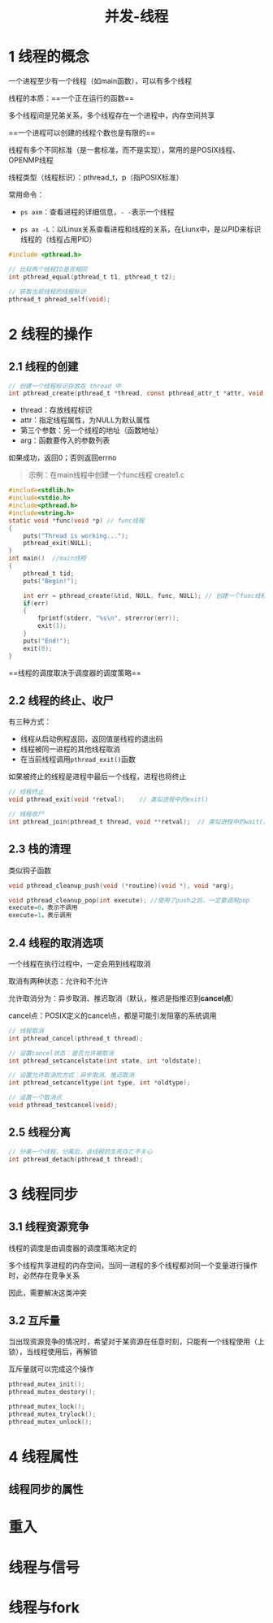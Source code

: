 <h1><center>并发-线程</center></h1>

# 1 线程的概念

一个进程至少有一个线程（如main函数），可以有多个线程

线程的本质：==一个正在运行的函数==

多个线程间是兄弟关系，多个线程存在一个进程中，内存空间共享

==一个进程可以创建的线程个数也是有限的==



线程有多个不同标准（是一套标准，而不是实现），常用的是POSIX线程、OPENMP线程

线程类型（线程标识）：pthread_t，p（指POSIX标准）



常用命令：

- `ps axm`：查看进程的详细信息，`- -`表示一个线程

- `ps ax -L`：以Linux关系查看进程和线程的关系，在Liunx中，是以PID来标识线程的（线程占用PID）



```c
#include <pthread.h>

// 比较两个线程ID是否相同
int pthread_equal(pthread_t t1, pthread_t t2);

// 获取当前线程的线程标识
pthread_t phread_self(void);
```



# 2 线程的操作

## 2.1 线程的创建

```c
// 创建一个线程标识存放在 thread 中
int pthread_create(pthread_t *thread, const pthread_attr_t *attr, void *(*start_routine) (void *), void *arg);
```

- thread：存放线程标识
- attr：指定线程属性，为NULL为默认属性
- 第三个参数：另一个线程的地址（函数地址）
- arg：函数要传入的参数列表

如果成功，返回0；否则返回errno



> 示例：在main线程中创建一个func线程 create1.c

```c
#include<stdlib.h>
#include<stdio.h>
#include<pthread.h>
#include<string.h>
static void *func(void *p) // func线程
{
    puts("Thread is working...");
    pthread_exit(NULL);
}
int main()	//main线程
{
    pthread_t tid;
    puts("Begin!");

    int err = pthread_create(&tid, NULL, func, NULL); // 创建一个func线程
    if(err)
    {
        fprintf(stderr, "%s\n", strerror(err));
        exit(1);
    }
    puts("End!");
    exit(0);
}
```



==线程的调度取决于调度器的调度策略==



## 2.2 线程的终止、收尸

有三种方式：

- 线程从启动例程返回，返回值是线程的退出码
- 线程被同一进程的其他线程取消
- 在当前线程调用`pthread_exit()`函数

如果被终止的线程是进程中最后一个线程，进程也将终止



```c
// 线程终止
void pthread_exit(void *retval);	// 类似进程中的exit()

// 线程收尸
int pthread_join(pthread_t thread, void **retval);	// 类似进程中的wait()
```



## 2.3 栈的清理

类似钩子函数

```c
void pthread_cleanup_push(void (*routine)(void *), void *arg);

void pthread_cleanup_pop(int execute); //使用了push之后，一定要调用pop
execute=0，表示不调用
execute=1，表示调用
```



## 2.4 线程的取消选项

一个线程在执行过程中，一定会用到线程取消

取消有两种状态：允许和不允许

允许取消分为：异步取消、推迟取消（默认，推迟是指推迟到**cancel点**）

cancel点：POSIX定义的cancel点，都是可能引发阻塞的系统调用

```c
// 线程取消
int pthread_cancel(pthread_t thread);

// 设置cancel状态：是否允许被取消
int pthread_setcancelstate(int state, int *oldstate);

// 设置允许取消的方式：异步取消、推迟取消
int pthread_setcanceltype(int type, int *oldtype);

// 设置一个取消点
void pthread_testcancel(void);
```



## 2.5 线程分离

```c
// 分离一个线程，分离后，该线程的生死存亡不关心
int pthread_detach(pthread_t thread);
```



# 3 线程同步

## 3.1 线程资源竞争

线程的调度是由调度器的调度策略决定的

多个线程共享进程的内存空间，当同一进程的多个线程都对同一个变量进行操作时，必然存在竞争关系

因此，需要解决这类冲突



## 3.2 互斥量

当出现资源竞争的情况时，希望对于某资源在任意时刻，只能有一个线程使用（上锁），当线程使用后，再解锁

互斥量就可以完成这个操作

```c
pthread_mutex_init();
pthread_mutex_destory();

pthread_mutex_lock();
pthread_mutex_trylock();
pthread_mutex_unlock();
```







# 4 线程属性

## 线程同步的属性



# 重入

# 线程与信号

# 线程与fork